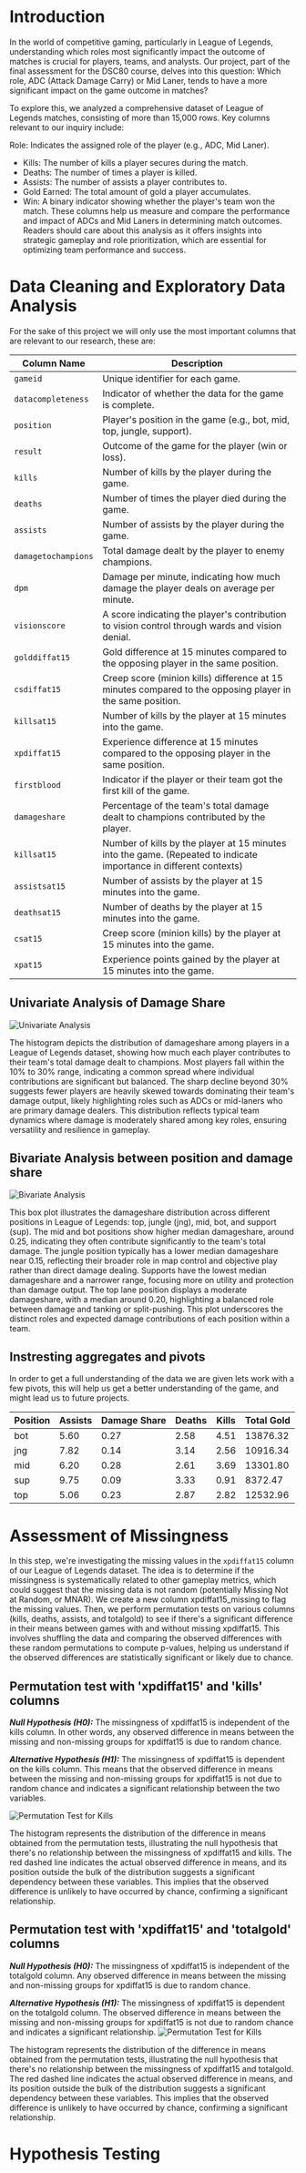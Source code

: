 # Introduction
In the world of competitive gaming, particularly in League of Legends, understanding which roles most significantly impact the outcome of matches is crucial for players, teams, and analysts. Our project, part of the final assessment for the DSC80 course, delves into this question: Which role, ADC (Attack Damage Carry) or Mid Laner, tends to have a more significant impact on the game outcome in matches?

To explore this, we analyzed a comprehensive dataset of League of Legends matches, consisting of more than 15,000 rows. Key columns relevant to our inquiry include:

Role: Indicates the assigned role of the player (e.g., ADC, Mid Laner).
 - Kills: The number of kills a player secures during the match.
 - Deaths: The number of times a player is killed.
 - Assists: The number of assists a player contributes to.
 - Gold Earned: The total amount of gold a player accumulates.
 - Win: A binary indicator showing whether the player's team won the match.
These columns help us measure and compare the performance and impact of ADCs and Mid Laners in determining match outcomes. Readers should care about this analysis as it offers insights into strategic gameplay and role prioritization, which are essential for optimizing team performance and success.

# Data Cleaning and Exploratory Data Analysis
For the sake of this project we will only use the most important columns that are relevant to our research, these are:


| Column Name         | Description                                                                                                         |
|---------------------|---------------------------------------------------------------------------------------------------------------------|
| `gameid`            | Unique identifier for each game.                                                                                   |
| `datacompleteness`  | Indicator of whether the data for the game is complete.                                                            |
| `position`          | Player's position in the game (e.g., bot, mid, top, jungle, support).                                              |
| `result`            | Outcome of the game for the player (win or loss).                                                                  |
| `kills`             | Number of kills by the player during the game.                                                                     |
| `deaths`            | Number of times the player died during the game.                                                                   |
| `assists`           | Number of assists by the player during the game.                                                                   |
| `damagetochampions` | Total damage dealt by the player to enemy champions.                                                               |
| `dpm`               | Damage per minute, indicating how much damage the player deals on average per minute.                              |
| `visionscore`       | A score indicating the player's contribution to vision control through wards and vision denial.                    |
| `golddiffat15`      | Gold difference at 15 minutes compared to the opposing player in the same position.                                |
| `csdiffat15`        | Creep score (minion kills) difference at 15 minutes compared to the opposing player in the same position.          |
| `killsat15`         | Number of kills by the player at 15 minutes into the game.                                                         |
| `xpdiffat15`        | Experience difference at 15 minutes compared to the opposing player in the same position.                          |
| `firstblood`        | Indicator if the player or their team got the first kill of the game.                                              |
| `damageshare`       | Percentage of the team's total damage dealt to champions contributed by the player.                                |
| `killsat15`         | Number of kills by the player at 15 minutes into the game. (Repeated to indicate importance in different contexts) |
| `assistsat15`       | Number of assists by the player at 15 minutes into the game.                                                       |
| `deathsat15`        | Number of deaths by the player at 15 minutes into the game.                                                        |
| `csat15`            | Creep score (minion kills) by the player at 15 minutes into the game.                                              |
| `xpat15`            | Experience points gained by the player at 15 minutes into the game.                                                |

## Univariate Analysis of Damage Share
![Univariate Analysis](assets/univariative_analysis.png)

The histogram depicts the distribution of damageshare among players in a League of Legends dataset, showing how much each player contributes to their team's total damage dealt to champions. Most players fall within the 10% to 30% range, indicating a common spread where individual contributions are significant but balanced. The sharp decline beyond 30% suggests fewer players are heavily skewed towards dominating their team's damage output, likely highlighting roles such as ADCs or mid-laners who are primary damage dealers. This distribution reflects typical team dynamics where damage is moderately shared among key roles, ensuring versatility and resilience in gameplay.

## Bivariate Analysis between position and damage share
![Bivariate Analysis](assets/bivariative_analysis.png)

This box plot illustrates the damageshare distribution across different positions in League of Legends: top, jungle (jng), mid, bot, and support (sup). The mid and bot positions show higher median damageshare, around 0.25, indicating they often contribute significantly to the team's total damage. The jungle position typically has a lower median damageshare near 0.15, reflecting their broader role in map control and objective play rather than direct damage dealing. Supports have the lowest median damageshare and a narrower range, focusing more on utility and protection than damage output. The top lane position displays a moderate damageshare, with a median around 0.20, highlighting a balanced role between damage and tanking or split-pushing. This plot underscores the distinct roles and expected damage contributions of each position within a team.

## Instresting aggregates and pivots
In order to get a full understanding of the data we are given lets work with a few pivots, this will help us get a better understanding of the game, and might lead us to future projects.

| Position | Assists | Damage Share | Deaths | Kills | Total Gold |
|----------|---------|--------------|--------|-------|------------|
| bot      | 5.60    | 0.27         | 2.58   | 4.51  | 13876.32   |
| jng      | 7.82    | 0.14         | 3.14   | 2.56  | 10916.34   |
| mid      | 6.20    | 0.28         | 2.61   | 3.69  | 13301.80   |
| sup      | 9.75    | 0.09         | 3.33   | 0.91  | 8372.47    |
| top      | 5.06    | 0.23         | 2.87   | 2.82  | 12532.96   |


# Assessment of Missingness
In this step, we're investigating the missing values in the `xpdiffat15` column of our League of Legends dataset. The idea is to determine if the missingness is systematically related to other gameplay metrics, which could suggest that the missing data is not random (potentially Missing Not at Random, or MNAR). We create a new column xpdiffat15_missing to flag the missing values. Then, we perform permutation tests on various columns (kills, deaths, assists, and totalgold) to see if there's a significant difference in their means between games with and without missing xpdiffat15. This involves shuffling the data and comparing the observed differences with these random permutations to compute p-values, helping us understand if the observed differences are statistically significant or likely due to chance.

## Permutation test with 'xpdiffat15' and 'kills' columns
***Null Hypothesis (H0):*** The missingness of xpdiffat15 is independent of the kills column. In other words, any observed difference in means between the missing and non-missing groups for xpdiffat15 is due to random chance.

***Alternative Hypothesis (H1):*** The missingness of xpdiffat15 is dependent on the kills column. This means that the observed difference in means between the missing and non-missing groups for xpdiffat15 is not due to random chance and indicates a significant relationship between the two variables.

![Permutation Test for Kills](assets/permutation_kills.png)

The histogram represents the distribution of the difference in means obtained from the permutation tests, illustrating the null hypothesis that there's no relationship between the missingness of xpdiffat15 and kills. The red dashed line indicates the actual observed difference in means, and its position outside the bulk of the distribution suggests a significant dependency between these variables. This implies that the observed difference is unlikely to have occurred by chance, confirming a significant relationship.

## Permutation test with 'xpdiffat15' and 'totalgold' columns
***Null Hypothesis (H0):*** The missingness of xpdiffat15 is independent of the totalgold column. Any observed difference in means between the missing and non-missing groups for xpdiffat15 is due to random chance.

***Alternative Hypothesis (H1):*** The missingness of xpdiffat15 is dependent on the totalgold column. The observed difference in means between the missing and non-missing groups for xpdiffat15 is not due to random chance and indicates a significant relationship.
![Permutation Test for Kills](assets/permutation_total_gold.png)

The histogram represents the distribution of the difference in means obtained from the permutation tests, illustrating the null hypothesis that there's no relationship between the missingness of xpdiffat15 and totalgold. The red dashed line indicates the actual observed difference in means, and its position outside the bulk of the distribution suggests a significant dependency between these variables. This implies that the observed difference is unlikely to have occurred by chance, confirming a significant relationship.

# Hypothesis Testing


